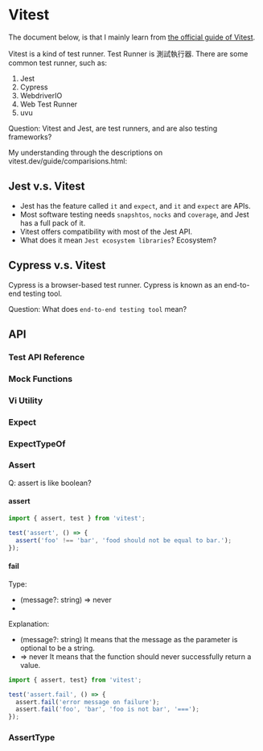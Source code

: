 # Vitest

The document below, is that I mainly learn from [the official guide of Vitest](https://vitest.dev/guide/).

Vitest is a kind of test runner. Test Runner is 測試執行器. There are some common test runner, such as:
1. Jest
2. Cypress
3. WebdriverIO
4. Web Test Runner
5. uvu

Question: Vitest and Jest, are test runners, and are also testing frameworks?

My understanding through the descriptions on vitest.dev/guide/comparisions.html:

## Jest v.s. Vitest

- Jest has the feature called `it` and `expect`, and `it` and `expect` are APIs.
- Most software testing needs `snapshtos`, `nocks` and `coverage`, and Jest has a full pack of it.
- Vitest offers compatibility with most of the Jest API.
- What does it mean `Jest ecosystem libraries`? Ecosystem?

## Cypress v.s. Vitest

Cypress is a browser-based test runner.
Cypress is known as an end-to-end testing tool.

Question: What does `end-to-end testing tool` mean?

## API

### Test API Reference
### Mock Functions
### Vi Utility
### Expect
### ExpectTypeOf
### Assert

Q: assert is like boolean?

#### assert

```ts
import { assert, test } from 'vitest';

test('assert', () => {
  assert('foo' !== 'bar', 'food should not be equal to bar.');
});
```

#### fail

Type:
- (message?: string) => never
- 

Explanation:
- (message?: string)
  It means that the message as the parameter is optional to be a string.
- => never
  It means that the function should never successfully return a value.

```ts
import { assert, test} from 'vitest';

test('assert.fail', () => {
  assert.fail('error message on failure');
  assert.fail('foo', 'bar', 'foo is not bar', '===');
});
```

### AssertType


